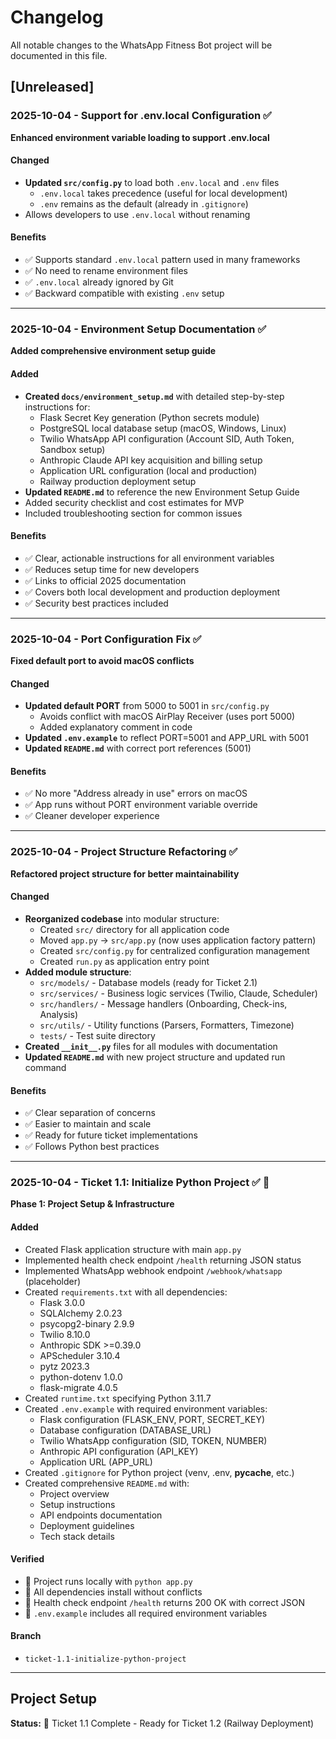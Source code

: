 # Changelog

All notable changes to the WhatsApp Fitness Bot project will be documented in this file.

## [Unreleased]

### 2025-10-04 - Support for .env.local Configuration ✅

**Enhanced environment variable loading to support .env.local**

#### Changed
- **Updated `src/config.py`** to load both `.env.local` and `.env` files
  - `.env.local` takes precedence (useful for local development)
  - `.env` remains as the default (already in `.gitignore`)
- Allows developers to use `.env.local` without renaming

#### Benefits
- ✅ Supports standard `.env.local` pattern used in many frameworks
- ✅ No need to rename environment files
- ✅ `.env.local` already ignored by Git
- ✅ Backward compatible with existing `.env` setup

---

### 2025-10-04 - Environment Setup Documentation ✅

**Added comprehensive environment setup guide**

#### Added
- **Created `docs/environment_setup.md`** with detailed step-by-step instructions for:
  - Flask Secret Key generation (Python secrets module)
  - PostgreSQL local database setup (macOS, Windows, Linux)
  - Twilio WhatsApp API configuration (Account SID, Auth Token, Sandbox setup)
  - Anthropic Claude API key acquisition and billing setup
  - Application URL configuration (local and production)
  - Railway production deployment setup
- **Updated `README.md`** to reference the new Environment Setup Guide
- Added security checklist and cost estimates for MVP
- Included troubleshooting section for common issues

#### Benefits
- ✅ Clear, actionable instructions for all environment variables
- ✅ Reduces setup time for new developers
- ✅ Links to official 2025 documentation
- ✅ Covers both local development and production deployment
- ✅ Security best practices included

---

### 2025-10-04 - Port Configuration Fix ✅

**Fixed default port to avoid macOS conflicts**

#### Changed
- **Updated default PORT** from 5000 to 5001 in `src/config.py`
  - Avoids conflict with macOS AirPlay Receiver (uses port 5000)
  - Added explanatory comment in code
- **Updated `.env.example`** to reflect PORT=5001 and APP_URL with 5001
- **Updated `README.md`** with correct port references (5001)

#### Benefits
- ✅ No more "Address already in use" errors on macOS
- ✅ App runs without PORT environment variable override
- ✅ Cleaner developer experience

---

### 2025-10-04 - Project Structure Refactoring ✅

**Refactored project structure for better maintainability**

#### Changed
- **Reorganized codebase** into modular structure:
  - Created `src/` directory for all application code
  - Moved `app.py` → `src/app.py` (now uses application factory pattern)
  - Created `src/config.py` for centralized configuration management
  - Created `run.py` as application entry point
- **Added module structure**:
  - `src/models/` - Database models (ready for Ticket 2.1)
  - `src/services/` - Business logic services (Twilio, Claude, Scheduler)
  - `src/handlers/` - Message handlers (Onboarding, Check-ins, Analysis)
  - `src/utils/` - Utility functions (Parsers, Formatters, Timezone)
  - `tests/` - Test suite directory
- **Created `__init__.py`** files for all modules with documentation
- **Updated `README.md`** with new project structure and updated run command

#### Benefits
- ✅ Clear separation of concerns
- ✅ Easier to maintain and scale
- ✅ Ready for future ticket implementations
- ✅ Follows Python best practices

---

### 2025-10-04 - Ticket 1.1: Initialize Python Project ✅ 

**Phase 1: Project Setup & Infrastructure**

#### Added
- Created Flask application structure with main `app.py`
- Implemented health check endpoint `/health` returning JSON status
- Implemented WhatsApp webhook endpoint `/webhook/whatsapp` (placeholder)
- Created `requirements.txt` with all dependencies:
  - Flask 3.0.0
  - SQLAlchemy 2.0.23
  - psycopg2-binary 2.9.9
  - Twilio 8.10.0
  - Anthropic SDK >=0.39.0
  - APScheduler 3.10.4
  - pytz 2023.3
  - python-dotenv 1.0.0
  - flask-migrate 4.0.5
- Created `runtime.txt` specifying Python 3.11.7
- Created `.env.example` with required environment variables:
  - Flask configuration (FLASK_ENV, PORT, SECRET_KEY)
  - Database configuration (DATABASE_URL)
  - Twilio WhatsApp configuration (SID, TOKEN, NUMBER)
  - Anthropic API configuration (API_KEY)
  - Application URL (APP_URL)
- Created `.gitignore` for Python project (venv, .env, __pycache__, etc.)
- Created comprehensive `README.md` with:
  - Project overview
  - Setup instructions
  - API endpoints documentation
  - Deployment guidelines
  - Tech stack details

#### Verified
-  Project runs locally with `python app.py`
-  All dependencies install without conflicts
-  Health check endpoint `/health` returns 200 OK with correct JSON
-  `.env.example` includes all required environment variables

#### Branch
- `ticket-1.1-initialize-python-project`

---

## Project Setup

**Status:**  Ticket 1.1 Complete - Ready for Ticket 1.2 (Railway Deployment)
